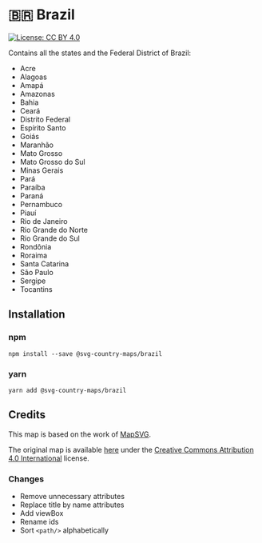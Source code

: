 # 🇧🇷 Brazil

[![License: CC BY 4.0](https://img.shields.io/badge/License-CC%20BY%204.0-blue.svg)](https://creativecommons.org/licenses/by/4.0/)

Contains all the states and the Federal District of Brazil:
* Acre
* Alagoas
* Amapá
* Amazonas
* Bahia
* Ceará
* Distrito Federal
* Espírito Santo
* Goiás
* Maranhão
* Mato Grosso
* Mato Grosso do Sul
* Minas Gerais
* Pará
* Paraíba
* Paraná
* Pernambuco
* Piauí
* Rio de Janeiro
* Rio Grande do Norte
* Rio Grande do Sul
* Rondônia
* Roraima
* Santa Catarina
* São Paulo
* Sergipe
* Tocantins

## Installation

### npm

`npm install --save @svg-country-maps/brazil`

### yarn

`yarn add @svg-country-maps/brazil`

## Credits

This map is based on the work of [MapSVG](https://mapsvg.com).

The original map is available [here](https://mapsvg.com/maps/brazil) under the [Creative Commons Attribution 4.0 International](https://creativecommons.org/licenses/by/4.0/) license.

### Changes

* Remove unnecessary attributes
* Replace title by name attributes
* Add viewBox
* Rename ids
* Sort `<path/>` alphabetically
